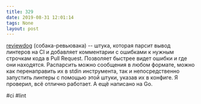 ```yaml
---
title: 329
date: 2019-08-31 12:01:14
tags: None
layout: post
---
```


[reviewdog](https://github.com/reviewdog/reviewdog) (собака-ревьювака) -- штука, которая парсит вывод линтеров на CI и добавляет комментарии с ошибками к нужным строчкам кода в Pull Request. Позволяет быстрее видет ошибки и где они находятся. Распарсить можно сообщения в любом формате, можно как перенаправить их в stdin инструмента, так и непосредственно запустить линтеры с помощью этой штуки, указав их в конфиге. Я проверил, всё отлично работает. А ещё написано на Go.

#ci #lint
